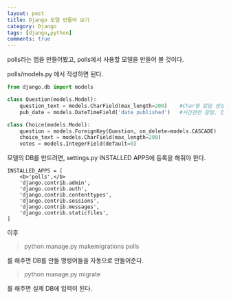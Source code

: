 ```yaml
---
layout: post
title: Django 모델 만들어 보기
category: Django
tags: [django,python]
comments: true
---
```


polls라는 앱을 만들어봤고, polls에서 사용할 모델을 만들어 볼 것이다.

polls/models.py 에서 작성하면 된다.

```python
from django.db import models

class Question(models.Model):
    question_text = models.CharField(max_length=200)    #Char형 칼럼 생성,  최대 길이 200자
    pub_date = models.DateTimeField('date published')   #시간관련 칼럼, 인수는 admin 사이트에서 date published로 표시된다.

class Choice(models.Model):
    question = models.ForeignKey(Question, on_delete=models.CASCADE)    #Question과 관계 형성, 나중에 더 알아보기
    choice_text = models.CharField(max_length=200)                      #Char형 칼럼 생성, 최대 길이 200자
    votes = models.IntegerField(default=0)                              #Int형 칼럼 생성, 기본값 0 설정

```
모델의 DB를 만드려면, settings.py INSTALLED APPS에 등록을 해줘야 한다.
```
INSTALLED_APPS = [
    <b>'polls',</b>
    'django.contrib.admin',
    'django.contrib.auth',
    'django.contrib.contenttypes',
    'django.contrib.sessions',
    'django.contrib.messages',
    'django.contrib.staticfiles',
]
```

이후
> python manage.py makemigrations polls

를 해주면 DB를 만들 명령어들을 자동으로 만들어준다.

> python manage.py migrate

를 해주면 실제 DB에 입력이 된다.
